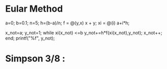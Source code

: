 # Eular Method 

a=0;
b=0.1;
n=5;
h=(b-a)/n;
f = @(y,x) x + y;
xi = @(i) a+i*h;

x_not=a;
y_not=1;
while xi(x_not) <=b
    y_not+=h*f(xi(x_not),y_not);
    x_not++;
end;
printf("%f", y_not);

# Simpson 3/8 : 

